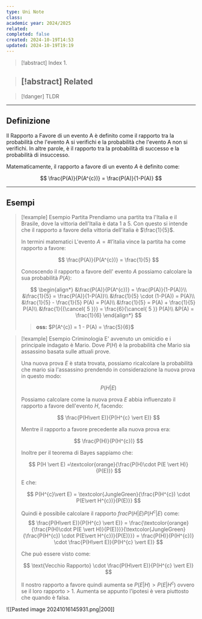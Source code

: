 ```yaml
---
type: Uni Note
class: 
academic year: 2024/2025
related: 
completed: false
created: 2024-10-19T14:53
updated: 2024-10-19T19:19
---
```

>[!abstract] Index
>1. 

>[!abstract] Related
>- 

>[!danger] TLDR

---
## Definizione 

Il Rapporto a Favore di un evento A è definito come il rapporto tra la probabilità che l'evento A si verifichi e la probabilità che l'evento A non si verifichi. In altre parole, è il rapporto tra la probabilità di successo e la probabilità di insuccesso.

Matematicamente, il rapporto a favore di un evento $A$ è definito come:

$$
\frac{P(A)}{P(A^{c})} = \frac{P(A)}{1-P(A)}
$$

---
## Esempi

>[!example] Esempio Partita
>Prendiamo una partita tra l'Italia e il Brasile, dove la vittoria dell'Italia è data 1 a 5. Con questo si intende che il rapporto a favore della vittoria dell'italia è $\frac{1}{5}$.
>
>In termini matematici L'evento $A = \text{\#l'italia vince la partita}$ ha come rapporto a favore:
>
>$$
>\frac{P(A)}{P(A^{c})} = \frac{1}{5}
>$$
>
>Conoscendo il rapporto a favore dell' evento $A$ possiamo calcolare la sua probabilità $P(A)$:
>
>$$
>\begin{align*}
>&\frac{P(A)}{P(A^{c})} = \frac{P(A)}{1-P(A)}\\
>&\frac{1}{5} = \frac{P(A)}{1-P(A)}\\
>&\frac{1}{5} \cdot  (1-P(A)) = P(A)\\
>&\frac{1}{5} - \frac{1}{5} P(A) = P(A)\\
>&\frac{1}{5} = P(A) + \frac{1}{5} P(A)\\
>&\frac{1}{{\cancel{ 5 }}} = \frac{6}{\cancel{ 5 }} P(A)\\
>&P(A) = \frac{1}{6}
>\end{align*}
>$$
>
>>**oss:** $P(A^{c}) = 1 - P(A) = \frac{5}{6}$

>[!example] Esempio Criminologia
>E' avvenuto un omicidio e i principale indagato è Mario. Dove $P(H)$ è la probabilità che Mario sia assassino basata  sulle attuali prove.
>
>Una nuova prova $E$ è stata trovata, possiamo ricalcolare la probabilità che mario sia l'assassino prendendo in considerazione la nuova prova in questo modo:
>
>$$
>P(H \vert E)
>$$
>
>Possiamo calcolare come la nuova prova $E$ abbia influenzato il rapporto a favore dell'evento $H$, facendo:
>
>$$
> \frac{P(H\vert E)}{P(H^{c} \vert E)}
>$$
>
>Mentre il rapporto a favore precedente alla nuova prova era:
>
>$$
> \frac{P(H)}{P(H^{c})}
>$$
>
>Inoltre per il teorema di Bayes sappiamo che:
>
>$$
>P(H \vert E) =\textcolor{orange}{\frac{P(H)\cdot P(E \vert H)}{P(E)}}
>$$
>
>E che:
>
>$$
>P(H^{c}\vert E) = \textcolor{JungleGreen}{\frac{P(H^{c}) \cdot  P(E\vert H^{c})}{P(E)}}
>$$
>
>Quindi è possibile calcolare il rapporto $frac{P(H\vert E)}{P(H^{c} \vert E)}$ come:
>$$
>\frac{P(H\vert E)}{P(H^{c} \vert E)} = \frac{\textcolor{orange}{\frac{P(H)\cdot P(E \vert H)}{P(E)}}}{\textcolor{JungleGreen}{\frac{P(H^{c}) \cdot  P(E\vert H^{c})}{P(E)}}} = \frac{P(H)}{P(H^{c})} \cdot \frac{P(H\vert E)}{P(H^{c} \vert E)}
>$$
>
>Che può essere visto come:
>
>$$
>\text{Vecchio Rapporto} \cdot  \frac{P(H\vert E)}{P(H^{c} \vert E)}
>$$
>
>Il nostro rapporto a favore quindi aumenta se $P(E\vert H)>P(E \vert H^{c})$ ovvero se il loro rapporto > 1. Aumenta se appunto l’ipotesi è vera piuttosto che quando è falsa.


![[Pasted image 20241016145931.png|200]]